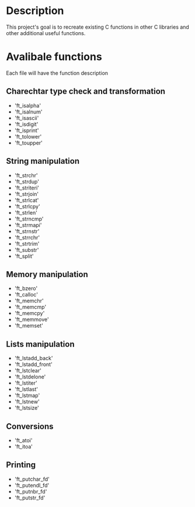 # Description
This project's goal is to recreate existing C functions in other C libraries and other additional useful functions.
# Avalibale functions
Each file will have the function description
## Charechtar type check and transformation
- 'ft_isalpha'
- 'ft_isalnum'
- 'ft_isascii'
- 'ft_isdigit'
- 'ft_isprint'
- 'ft_tolower'
- 'ft_toupper'
## String manipulation
- 'ft_strchr'
- 'ft_strdup'
- 'ft_striteri'
- 'ft_strjoin'
- 'ft_strlcat'
- 'ft_strlcpy'
- 'ft_strlen'
- 'ft_strncmp'
- 'ft_strmapi'
- 'ft_strnstr'
- 'ft_strrchr'
- 'ft_strtrim'
- 'ft_substr'
- 'ft_split'
## Memory manipulation
- 'ft_bzero'
- 'ft_calloc'
- 'ft_memchr'
- 'ft_memcmp'
- 'ft_memcpy'
- 'ft_memmove'
- 'ft_memset'
## Lists manipulation
- 'ft_lstadd_back'
- 'ft_lstadd_front'
- 'ft_lstclear'
- 'ft_lstdelone'
- 'ft_lstiter'
- 'ft_lstlast'
- 'ft_lstmap'
- 'ft_lstnew'
- 'ft_lstsize'
## Conversions
- 'ft_atoi'
- 'ft_itoa'
## Printing
- 'ft_putchar_fd'
- 'ft_putendl_fd'
- 'ft_putnbr_fd'
- 'ft_putstr_fd'
